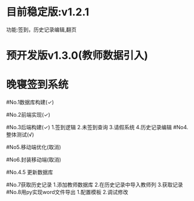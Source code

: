 # 目前稳定版:v1.2.1
功能:签到，历史记录编辑,翻页

# 预开发版v1.3.0(教师数据引入)
# 晚寝签到系统
#No.1数据库构建(✓)

#No.2前端实现(✓)

#No.3后端构建(✓)
        1.签到逻辑
        2.未签到查询
        3.请假系统
        4.历史记录编辑
#No4.整体测试(√)

#No5.移动端优化(取消)

#No6.封装移动端(取消)

#No.4.5 更新数据库

#No.7获取历史记录
        1.添加教师数据库
        2.在历史记录中导入教师列
        3.获取记录
#No.8用py实现word文件导出
        1.配置模板
        2.调试修改